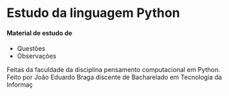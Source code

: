 # Estudo da linguagem Python
#### Material de estudo de
 - Questões
 - Observações
 
 Feitas da faculdade da disciplina pensamento computacional em Python.
 Feito por João Eduardo Braga discente de Bacharelado em Tecnologia da Informaç
